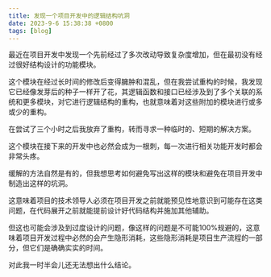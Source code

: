 ```yaml
---
title: 发现一个项目开发中的逻辑结构坑洞
date: 2023-9-6 15:38:38 +0800
tags: [blog]
---
```


最近在项目开发中发现一个先前经过了多次改动导致复杂度增加，但在最初没有经过很好结构设计的功能模块。

这个模块在经过长时间的修改后变得臃肿和混乱，但在我尝试重构的时候，我发现它已经像发芽后的种子一样开了花，其逻辑函数和接口已经涉及到了多个关联的系统和更多模块，对它进行逻辑结构的重构，也就意味着对这些附加的模块进行或多或少的重构。

在尝试了三个小时之后我放弃了重构，转而寻求一种临时的、短期的解决方案。

这个模块在接下来的开发中也必然会成为一根刺，每一次进行相关功能开发时都会非常头疼。

缓解的方法自然是有的，但我想思考如何避免写出这样的模块和避免在项目开发中制造出这样的坑洞。

这意味着项目的技术领导人必须在项目开发之前就能预见性地意识到可能存在这类问题，在代码展开之前就能提前设计好代码结构并施加其他辅助。

但这也可能会涉及到过度设计的问题，像这样的问题是不可能100%规避的，这意味着项目开发过程中必然的会产生隐形消耗，这些隐形消耗是项目生产流程的一部分，但它们是确确实实的时间。

对此我一时半会儿还无法想出什么结论。
